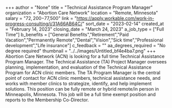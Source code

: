 +++
author = "None"
title = "Technical Assistance Program Manager"
organization = "Abortion Care Network"
location = "Remote, Minnesota"
salary = "$72,200-$77,500"
link = "https://apply.workable.com/work-in-progress-consulting/j/31A66AB64C/"
sort_date = "2023-02-14"
created_at = "February 14, 2023"
closing_date = "March 24, 2023"
a_job_type = ["Full Time"]
b_benefits = ["General Benefits","Retirement","Paid Vacation","Permanently Remote","Dental","Vision","Sick time","Professional development","Life insurance"]
c_feedback = ""
aa_degrees_required = "No degree required"
thumbnail = "../../images/Untitled_bf4e4ba7.png"
+++
Abortion Care Network (ACN) is looking for a full time Technical Assistance Program Manager. The Technical Assistance (TA) Project Manager oversees planning, implementation, and evaluation of the Technical Assistance Program for ACN clinic members. The TA Program Manager is the central point of contact for ACN clinic members, technical assistance needs, and works with member clinics to strategize, identify, and help implement solutions. This position can be fully remote or hybrid remote/in person in Minneapolis, Minnesota. This job will be a full time exempt position and reports to the Membership Co-Director.